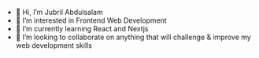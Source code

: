 - 👋 Hi, I’m Jubril Abdulsalam
- 👀 I’m interested in Frontend Web Development
- 🌱 I’m currently learning React and Nextjs
- 💞️ I’m looking to collaborate on anything that will challenge & improve my web development skills


<!---
jubril-a/jubril-a is a ✨ special ✨ repository because its `README.md` (this file) appears on your GitHub profile.
You can click the Preview link to take a look at your changes.
--->
